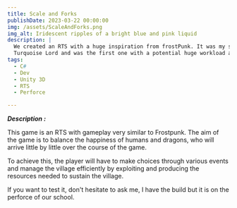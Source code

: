 ```yaml
---
title: Scale and Forks
publishDate: 2023-03-22 00:00:00
img: /assets/ScaleAndForks.png
img_alt: Iridescent ripples of a bright blue and pink liquid
description: |
  We created an RTS with a huge inspiration from frostPunk. It was my second big project after A Sacrifice For The
  Turquoise Lord and was the first one with a potential huge workload and with some complex mechanics.
tags:
  - C#
  - Dev
  - Unity 3D
  - RTS
  - Perforce

---
```

***Description :*** 

This game is an RTS with gameplay very similar to Frostpunk. The aim of the game is to balance the happiness
of humans and dragons, who will arrive little by little over the course of the game.

To achieve this, the player will have to make choices through various events and manage the village efficiently
by exploiting and producing the resources needed to sustain the village.

If you want to test it, don't hesitate to ask me, I have the build but it is on the perforce of our school.